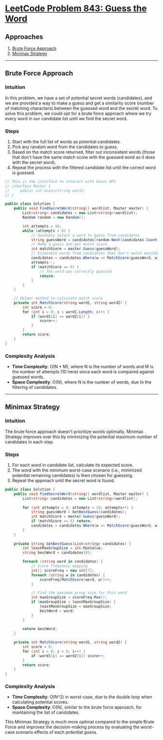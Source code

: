# [LeetCode Problem 843: Guess the Word](https://leetcode.com/problems/guess-the-word/)

## Approaches
1. [Brute Force Approach](#brute-force-approach)
2. [Minimax Strategy](#minimax-strategy)

---

## Brute Force Approach

### Intuition
In this problem, we have a set of potential secret words (candidates), and we are provided a way to make a guess and get a similarity score (number of matching characters) between the guessed word and the secret word. To solve this problem, we could opt for a brute force approach where we try every word in our candidate list until we find the secret word.

### Steps
1. Start with the full list of words as potential candidates.
2. Pick any random word from the candidates to guess.
3. Based on the match score returned, filter out inconsistent words (those that don't have the same match score with the guessed word as it does with the secret word).
4. Repeat the process with the filtered candidate list until the correct word is guessed.

```csharp
// This is the interface to interact with Guess API
// interface Master {
//     public int Guess(string word);
// }

public class Solution {
    public void FindSecretWord(string[] wordlist, Master master) {
        List<string> candidates = new List<string>(wordlist);
        Random random = new Random();

        int attempts = 10;
        while (attempts > 0) {
            // Randomly select a word to guess from candidates
            string guessWord = candidates[random.Next(candidates.Count)];
            // Make a guess and get match score
            int matchScore = master.Guess(guessWord);
            // Eliminate words from candidates that don't match matchScore
            candidates = candidates.Where(w => MatchScore(guessWord, w) == matchScore).ToList();
            attempts--;
            if (matchScore == 6) {
                // The word was correctly guessed
                return;
            }
        }
    }

    // Helper method to calculate match score
    private int MatchScore(string word1, string word2) {
        int score = 0;
        for (int i = 0; i < word1.Length; i++) {
            if (word1[i] == word2[i]) {
                score++;
            }
        }
        return score;
    }
}
```

### Complexity Analysis
- **Time Complexity**: O(N * M), where N is the number of words and M is the number of attempts (10 here) since each word is compared against guessed words.
- **Space Complexity**: O(N), where N is the number of words, due to the filtering of candidates.

---

## Minimax Strategy

### Intuition
The brute force approach doesn't prioritize words optimally. Minimax Strategy improves over this by minimizing the potential maximum number of candidates in each step.

### Steps
1. For each word in candidate list, calculate its expected score.
2. The word with the minimum worst-case scenario (i.e., minimized potential remaining candidates) is then chosen for guessing.
3. Repeat the approach until the secret word is found.

```csharp
public class Solution {
    public void FindSecretWord(string[] wordlist, Master master) {
        List<string> candidates = new List<string>(wordlist);
        
        for (int attempts = 0; attempts < 10; attempts++) {
            string guessWord = GetBestGuess(candidates);
            int matchScore = master.Guess(guessWord);
            if (matchScore == 6) return;
            candidates = candidates.Where(w => MatchScore(guessWord, w) == matchScore).ToList();
        }
    }
    
    private string GetBestGuess(List<string> candidates) {
        int leastMaxGroupSize = int.MaxValue;
        string bestWord = candidates[0];

        foreach (string word in candidates) {
            // Score frequency mapping
            int[] scoreFreq = new int[7];
            foreach (string w in candidates) {
                scoreFreq[MatchScore(word, w)]++;
            }

            // Find the maximum group size for this word
            int maxGroupSize = scoreFreq.Max();
            if (maxGroupSize < leastMaxGroupSize) {
                leastMaxGroupSize = maxGroupSize;
                bestWord = word;
            }
        }
        
        return bestWord;
    }

    private int MatchScore(string word1, string word2) {
        int score = 0;
        for (int i = 0; i < 6; i++) {
            if (word1[i] == word2[i]) score++;
        }
        return score;
    }
}
```

### Complexity Analysis
- **Time Complexity**: O(N^2) in worst-case, due to the double loop when calculating potential scores.
- **Space Complexity**: O(N), similar to the brute force approach, for maintaining the list of candidates.

This Minimax Strategy is much more optimal compared to the simple Brute Force and improves the decision-making process by evaluating the worst-case scenario effects of each potential guess.


